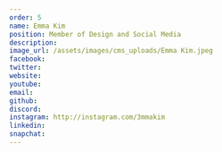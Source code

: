 ```yaml
---
order: 5
name: Emma Kim
position: Member of Design and Social Media
description: 
image_url: /assets/images/cms_uploads/Emma Kim.jpeg
facebook: 
twitter: 
website: 
youtube: 
email: 
github: 
discord: 
instagram: http://instagram.com/3mmakim
linkedin: 
snapchat: 
---
```

